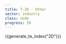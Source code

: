 ```yaml
---
title: T-2D - Other
sector: industry
class: node
progress: 10
---
```



{{generate_te_index("2D")}}



